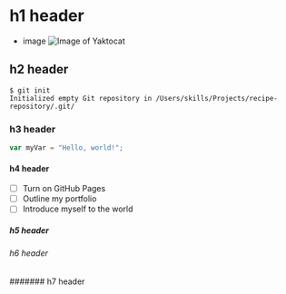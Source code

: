# h1 header

- image 
![Image of Yaktocat](https://octodex.github.com/images/yaktocat.png)

## h2 header

```
$ git init
Initialized empty Git repository in /Users/skills/Projects/recipe-repository/.git/
```

### h3 header
``` javascript
var myVar = "Hello, world!";
```

#### h4 header

- [ ] Turn on GitHub Pages
- [ ] Outline my portfolio
- [ ] Introduce myself to the world

##### h5 header

###### h6 header

####### h7 header
